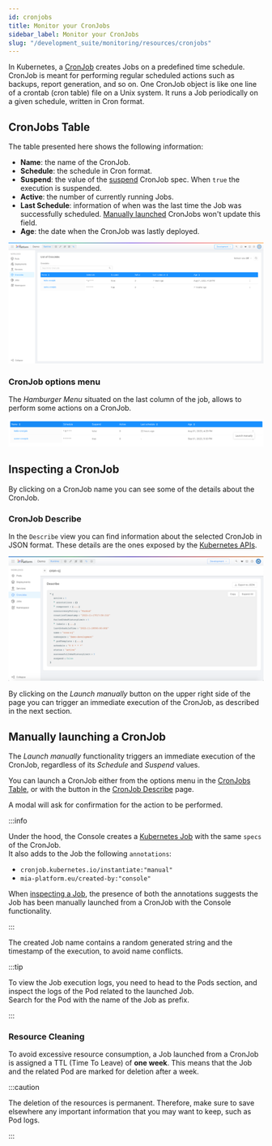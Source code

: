 ```yaml
---
id: cronjobs
title: Monitor your CronJobs
sidebar_label: Monitor your CronJobs
slug: "/development_suite/monitoring/resources/cronjobs"
---
```


In Kubernetes, a [CronJob](https://kubernetes.io/docs/concepts/workloads/controllers/cron-jobs/) creates Jobs on a predefined time schedule.  
CronJob is meant for performing regular scheduled actions such as backups, report generation, and so on. One CronJob object is like one line of a crontab (cron table) file on a Unix system. 
It runs a Job periodically on a given schedule, written in Cron format.

## CronJobs Table

The table presented here shows the following information:

- **Name**: the name of the CronJob.
- **Schedule**: the schedule in Cron format.
- **Suspend**: the value of the [suspend](https://kubernetes.io/docs/concepts/workloads/controllers/cron-jobs/) CronJob spec. When `true` the execution is suspended. 
- **Active**: the number of currently running Jobs.
- **Last Schedule**: information of when was the last time the Job was successfully scheduled. [Manually launched](#manually-launching-a-cronjob) CronJobs won't update this field.
- **Age**: the date when the CronJob was lastly deployed.

![list_of_cronjobs](../img/cronjobs_list.png)

### CronJob options menu

The _Hamburger Menu_ situated on the last column of the job, allows to perform some actions on a CronJob.

![cronjobs_burger_menu](../img/cronjobs_burger_menu.png)

## Inspecting a CronJob

By clicking on a CronJob name you can see some of the details about the CronJob.

### CronJob Describe

In the `Describe` view you can find information about the selected CronJob in JSON format.
These details are the ones exposed by the [Kubernetes APIs](https://kubernetes.io/docs/reference/kubernetes-api/workload-resources/cron-job-v1/).

![describe](../img/cronjobs_describe.png)

By clicking on the _Launch manually_ button on the upper right side of the page you can trigger an immediate execution of the CronJob, as described in the next section.

## Manually launching a CronJob

The _Launch manually_ functionality triggers an immediate execution of the CronJob, regardless of its _Schedule_ and _Suspend_ values.

You can launch a CronJob either from the options menu in the [CronJobs Table](#cronjob-options-menu), or with the button in the [CronJob Describe](#cronjob-describe) page.

A modal will ask for confirmation for the action to be performed.

:::info

Under the hood, the Console creates a [Kubernetes Job](https://kubernetes.io/docs/concepts/workloads/controllers/job/) with the same `specs` of the CronJob.<br/>
It also adds to the Job the following `annotations`:

- `cronjob.kubernetes.io/instantiate:"manual"`
- `mia-platform.eu/created-by:"console"`

When [inspecting a Job](/development_suite/monitoring/resources/jobs.md#inspecting-a-job), the presence of both the annotations suggests the Job has been manually launched from a CronJob with the Console functionality.

:::

The created Job name contains a random generated string and the timestamp of the execution, to avoid name conflicts.

:::tip

To view the Job execution logs, you need to head to the Pods section, and inspect the logs of the Pod related to the launched Job.<br/>
Search for the Pod with the name of the Job as prefix.

:::

### Resource Cleaning

To avoid excessive resource consumption, a Job launched from a CronJob is assigned a TTL (Time To Leave) of **one week**.
This means that the Job and the related Pod are marked for deletion after a week.

:::caution

The deletion of the resources is permanent. Therefore, make sure to save elsewhere any important information that you may want to keep, such as Pod logs.

:::
